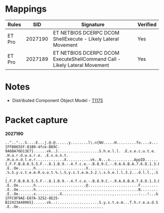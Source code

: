 # Mappings

| Rules     |    SID    | Signature 		                                                                 |  Verified |
| --------- | --------- | ------------------------------------------------------------------------------ | --------- |
| ET Pro    |  2027190  | ET NETBIOS DCERPC DCOM ShellExecute - Likely Lateral Movement                  |    Yes    |
| ET Pro    |  2027189  | ET NETBIOS DCERPC DCOM ExecuteShellCommand Call - Likely Lateral Movement      |    Yes    |

# Notes

* Distributed Component Object Model - [T1175](https://attack.mitre.org/techniques/T1175/)

# Packet capture

**2027190**

```
..^.."...S....E...j.@.@......y........l\.n{NU.....H.........fo....x...........`...........H...........0...........N...!...&...{FFB8655F-81B9-4fce-B89C-9A6BA76D13E7}......vk..J...................S.h.e.l.l. .E.x.e.c.u.t.e. .H.a.r.d.w.a.r.e. .E.v.e.n.t. .H.a.n.d.l.e.r.............X...........vk..N...x...........AppID.......{.F.F.B.8.6.5.5.F.-.8.1.B.9.-.4.f.c.e.-.B.8.9.C.-.9.A.6.B.A.7.6.D.1.3.E.7.}.............nk .E..Oe.......h.......................X...................................LocalServer32.......vk......H...............%.S.y.s.t.e.m.R.o.o.t.%.\.S.y.s.t.e.m.3.2.\.r.u.n.d.l.l.3.2...e.x.e. .%.S.y.s.t.e.m.R.o.o.t.%.\.S.y.s.t.e.m.3.2.\.s.h.e.l.l.3.2...d.l.l.,.S.H.C.r.e.a.t.e.L.o.c.a.l.S.e.r.v.e.r.R.u.n.D.l.l. .{.F.F.B.8.6.5.5.F.-.8.1.B.9.-.4.f.c.e.-.B.8.9.C.-.9.A.6.B.A.7.6.D.1.3.E.7.}.......0.......lh..............u..TH....s.Q....nk .E..Oe.......h.......................@.......................F...........ProgID......vk..F...................S.h.e.l.l...H.W.E.v.e.n.t.H.a.n.d.l.e.r.S.h.e.l.l.E.x.e.c.u.t.e...1.....................nk .E..Oe.......h...............................................B...........VersionIndependentProgID....vk..B..............T....S.h.e.l.l...H.W.E.v.e.n.t.H.a.n.d.l.e.r.S.h.e.l.l.E.x.e.c.u.t.e.................nk .E..Oe.......x...........X.......................,...........:...!...&...{FFC9F9AE-E87A-3252-8E25-B22423A40065}......vk..:...................S.y.s.t.e.m...T.h.r.e.a.d.S.t.a.t.i.c.A.t.t.r.i.b.u.t.e.................nk .E..Oe.......................................
```
